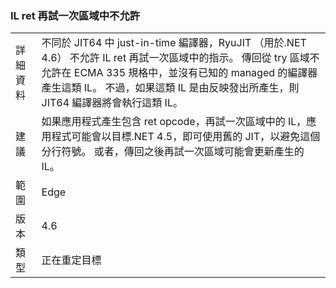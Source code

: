### <a name="il-ret-not-allowed-in-a-try-region"></a>IL ret 再試一次區域中不允許

|   |   |
|---|---|
|詳細資料|不同於 JIT64 中 just-in-time 編譯器，RyuJIT （用於.NET 4.6） 不允許 IL ret 再試一次區域中的指示。 傳回從 try 區域不允許在 ECMA 335 規格中，並沒有已知的 managed 的編譯器產生這類 IL。 不過，如果這類 IL 是由反映發出所產生，則 JIT64 編譯器將會執行這類 IL。|
|建議|如果應用程式產生包含 ret opcode，再試一次區域中的 IL，應用程式可能會以目標.NET 4.5，即可使用舊的 JIT，以避免這個分行符號。 或者，傳回之後再試一次區域可能會更新產生的 IL。|
|範圍|Edge|
|版本|4.6|
|類型|正在重定目標|

